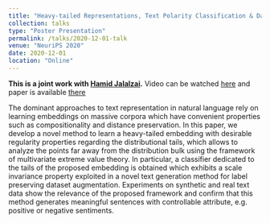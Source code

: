 ```yaml
---
title: "Heavy-tailed Representations, Text Polarity Classification & Data Augmentation"
collection: talks
type: "Poster Presentation"
permalink: /talks/2020-12-01-talk
venue: "NeuriPS 2020"
date: 2020-12-01
location: "Online"
---
```

<b>This is a joint work with [Hamid Jalalzai](http://hamid.jalalzai.fr/).</b> 
Video can be watched [here](https://videos.neurips.cc/search/Heavy%20Tailed/video/slideslive-38936389) and paper is available [there](https://proceedings.neurips.cc/paper/2020/hash/2cfa3753d6a524711acb5fce38eeca1a-Abstract.html)
<p>The dominant approaches to text representation in natural language rely on learning embeddings on massive corpora which have convenient properties such as compositionality and distance preservation. In this paper, we develop a novel method to learn a heavy-tailed embedding with desirable regularity properties regarding the distributional tails, which allows to analyze the points far away from the distribution bulk using the framework of multivariate extreme value theory. In particular, a classifier dedicated to the tails of the proposed embedding is obtained which exhibits a scale invariance property exploited in a novel text generation method for label preserving dataset augmentation. Experiments on synthetic and real text data show the relevance of the proposed framework and confirm that this method generates meaningful sentences with controllable attribute, e.g. positive or negative sentiments.</p>
